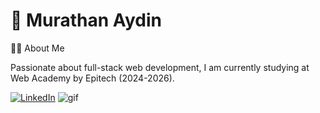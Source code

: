 # 🚀 Murathan Aydin

👨‍💻 About Me

Passionate about full-stack web development, I am currently studying at Web Academy by Epitech (2024-2026).

[![LinkedIn](https://img.icons8.com/?size=50&id=13930&format=png)](https://linkedin.com/in/murathan-aydin)
![gif](https://media1.giphy.com/media/v1.Y2lkPTc5MGI3NjExcXg1aDJxZHVkdWRwdGR0ZHdzanNic3ptZGZ2emZuMjY1NTlldzE5cSZlcD12MV9pbnRlcm5hbF9naWZfYnlfaWQmY3Q9Zw/WApIcl7whuH3W/giphy.gif)
